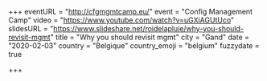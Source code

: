 +++
eventURL = "http://cfgmgmtcamp.eu/"
event = "Config Management Camp"
video = "https://www.youtube.com/watch?v=uGXiAGUtUco"
slidesURL = "https://www.slideshare.net/roidelapluie/why-you-should-revisit-mgmt"
title = "Why you should revisit mgmt"
city = "Gand"
date = "2020-02-03"
country = "Belgique"
country_emoji = "belgium"
fuzzydate = true

+++

